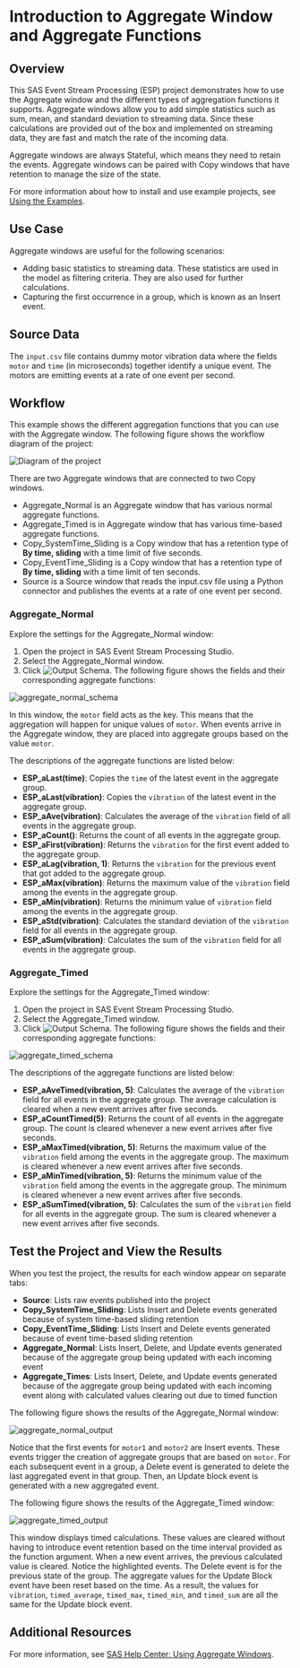 # Introduction to Aggregate Window and Aggregate Functions
## Overview

This SAS Event Stream Processing (ESP) project demonstrates how to use the Aggregate window and the different types of aggregation functions it supports. Aggregate windows allow you to add simple statistics such as sum, mean, and standard deviation to streaming data. Since these calculations are provided out of the box and implemented on streaming data, they are fast and match the rate of the incoming data. 

Aggregate windows are always Stateful, which means they need to retain the events. Aggregate windows can be paired with Copy windows that have retention to manage the size of the state.

For more information about how to install and use example projects, see [Using the Examples](https://github.com/sassoftware/esp-studio-examples#using-the-examples).

## Use Case

Aggregate windows are useful for the following scenarios:
- Adding basic statistics to streaming data. These statistics are used in the model as filtering criteria. They are also used for further calculations.
- Capturing the first occurrence in a group, which is known as an Insert event.

## Source Data

The `input.csv` file contains dummy motor vibration data where the fields `motor` and `time` (in microseconds) together identify a unique event. The motors are emitting events at a rate of one event per second.

## Workflow
This example shows the different aggregation functions that you can use with the Aggregate window. The following figure shows the workflow diagram of the project:

![Diagram of the project](img/model.png)	

There are two Aggregate windows that are connected to two Copy windows.
- Aggregate_Normal is an Aggregate window that has various normal aggregate functions.
- Aggregate_Timed is in Aggregate window that has various time-based aggregate functions. 
- Copy_SystemTime_Sliding is a Copy window that has a retention type of **By time, sliding** with a time limit of five seconds.
- Copy_EventTime_Sliding is a Copy window that has a retention type of **By time, sliding** with a time limit of ten seconds.
- Source is a Source window that reads the input.csv file using a Python connector and publishes the events at a rate of one event per second.

### Aggregate_Normal

Explore the settings for the Aggregate_Normal window:
1. Open the project in SAS Event Stream Processing Studio. 
2. Select the Aggregate_Normal window.
3. Click ![Output Schema](/EndtoEndExamples/onnx_voice_transcription/img/output-schema-icon.png "Output Schema"). The following figure shows the fields and their corresponding aggregate functions:

![aggregate_normal_schema](img/aggregate_normal_schema.png)

In this window, the `motor` field acts as the key. This means that the aggregation will happen for unique values of `motor`. When events arrive in the Aggregate window, they are placed into aggregate groups based on the value `motor`.

The descriptions of the aggregate functions are listed below:
- **ESP_aLast(time)**: Copies the `time` of the latest event in the aggregate group.
- **ESP_aLast(vibration)**: Copies the `vibration` of the latest event in the aggregate group.
- **ESP_aAve(vibration)**: Calculates the average of the `vibration` field of all events in the aggregate group.
- **ESP_aCount()**: Returns the count of all events in the aggregate group.
- **ESP_aFirst(vibration)**: Returns the `vibration` for the first event added to the aggregate group.
- **ESP_aLag(vibration, 1)**: Returns the `vibration` for the previous event that got added to the aggregate group.
- **ESP_aMax(vibration)**: Returns the maximum value of the `vibration` field among the events in the aggregate group.
- **ESP_aMin(vibration)**: Returns the minimum value of `vibration` field among the events in the aggregate group.
- **ESP_aStd(vibration)**: Calculates the standard deviation of the `vibration` field for all events in the aggregate group.
- **ESP_aSum(vibration)**: Calculates the sum of the `vibration` field for all events in the aggregate group.

### Aggregate_Timed

Explore the settings for the Aggregate_Timed window:
1. Open the project in SAS Event Stream Processing Studio. 
2. Select the Aggregate_Timed window.
3. Click ![Output Schema](/EndtoEndExamples/onnx_voice_transcription/img/output-schema-icon.png "Output Schema"). The following figure shows the fields and their corresponding aggregate functions:

![aggregate_timed_schema](img/aggregate_timed_schema.png)

The descriptions of the aggregate functions are listed below:
- **ESP_aAveTimed(vibration, 5)**: Calculates the average of the `vibration` field for all events in the aggregate group. The average calculation is cleared when a new event arrives after five seconds.
- **ESP_aCountTimed(5)**: Returns the count of all events in the aggregate group. The count is cleared whenever a new event arrives after five seconds.
- **ESP_aMaxTimed(vibration, 5)**: Returns the maximum value of the `vibration` field among the events in the aggregate group. The maximum is cleared whenever a new event arrives after five seconds.
- **ESP_aMinTimed(vibration, 5)**: Returns the minimum value of the `vibration` field among the events in the aggregate group. The minimum is cleared whenever a new event arrives after five seconds.
- **ESP_aSumTimed(vibration, 5)**: Calculates the sum of the `vibration` field for all events in the aggregate group. The sum is cleared whenever a new event arrives after five seconds.

## Test the Project and View the Results

When you test the project, the results for each window appear on separate tabs:
- **Source**: Lists raw events published into the project
- **Copy_SystemTime_Sliding**: Lists Insert and Delete events generated because of system time-based sliding retention
- **Copy_EventTime_Sliding**: Lists Insert and Delete events generated because of event time-based sliding retention
- **Aggregate_Normal**: Lists Insert, Delete, and Update events generated because of the aggregate group being updated with each incoming event
- **Aggregate_Times**: Lists Insert, Delete, and Update events generated because of the aggregate group being updated with each incoming event along with calculated values clearing out due to timed function

The following figure shows the results of the Aggregate_Normal window:

![aggregate_normal_output](img/aggregate_normal_output.png)

Notice that the first events for `motor1` and `motor2` are Insert events. These events trigger the creation of aggregate groups that are based on `motor`. For each subsequent event in a group, a Delete event is generated to delete the last aggregated event in that group. Then, an Update block event is generated with a new aggregated event.

The following figure shows the results of the Aggregate_Timed window:

![aggregate_timed_output](img/aggregate_timed_output.png)

This window displays timed calculations. These values are cleared without having to introduce event retention based on the time interval provided as the function argument. When a new event arrives, the previous calculated value is cleared. Notice the highlighted events. The Delete event is for the previous state of the group. The aggregate values for the Update Block event have been reset based on the time. As a result, the values for `vibration`, `timed_average`, `timed_max`, `timed_min`, and `timed_sum` are all the same for the Update block event. 

## Additional Resources
For more information, see [SAS Help Center: Using Aggregate Windows](https://documentation.sas.com/?cdcId=espcdc&cdcVersion=default&docsetId=espcreatewindows&docsetTarget=p1i6d35raag9lbn1512750fhhd1x).
